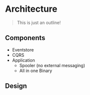 # Architecture

> This is just an outline!

## Components

- Eventstore
- CQRS
- Application
  - Spooler (no external messaging)
  - All in one Binary

## Design
